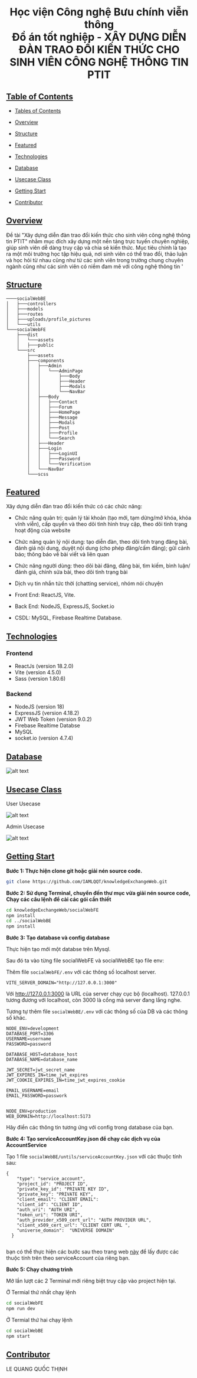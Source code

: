 <h1 align="center"> Học viện Công nghệ Bưu chính viễn thông <br/>
    Đồ án tốt nghiệp - 
XÂY DỰNG DIỄN ĐÀN TRAO ĐỔI KIẾN THỨC CHO SINH VIÊN CÔNG NGHỆ THÔNG TIN PTIT
</h1>

## [Table of Contents](#table-of-contents) <a id="table-of-contents"></a>

- [Tables of Contents](#table-of-contents)

- [Overview](#Overview)

- [Structure](#structure)

- [Featured](#feature) 

- [Technologies](#Technologies) 

- [Database](#Database)

- [Usecase Class](#Usecase)

- [Getting Start](#getstart)

- [Contributor](#Contributor)

## [Overview](#Overview) <a id="Overview"></a>

Đề tài "Xây dựng diễn đàn trao đổi kiến thức cho sinh viên công nghệ thông tin PTIT" nhằm mục đích xây dựng một nền tảng trực tuyến chuyên nghiệp, giúp sinh viên dễ dàng truy cập và chia sẻ kiến thức. 
Mục tiêu chính là tạo ra một môi trường học tập hiệu quả, nơi sinh viên có thể trao đổi, thảo luận và học hỏi từ nhau cũng như từ các sinh viên trong trường chung chuyên ngành cũng như các sinh viên có niềm đam mê với công nghệ thông tin
'

## [Structure](#structure) <a id="structure"></a>
    ────socialWebBE
    │   ├───controllers
    │   ├───models
    │   ├───routes
    │   ├───uploads/profile_pictures
    │   └───utils
    └───socialWebFE
        ├───dist
        │   └───assets
        │   ├───public
        └───src
            ├───assets
            ├───components
            │   ├───Admin
            │   │   └───AdminPage
            │   │       ├───Body
            │   │       ├───Header
            │   │       ├───Modals
            │   │       └───NavBar
            │   ├───Body
            │   │   ├───Contact
            │   │   ├───Forum
            │   │   ├───HomePage
            │   │   ├───Message
            │   │   ├───Modals
            │   │   ├───Post
            │   │   ├───Profile
            │   │   └───Search
            │   ├───Header
            │   ├───Login
            │   │   ├───LoginUI
            │   │   ├───Password
            │   │   └───Verification
            │   └───NavBar
            └───scss


## [Featured](#feature) <a id="feature"></a> 

Xây dựng diễn đàn trao đổi kiến thức có các chức năng:

 - Chức năng quản trị: quản lý tài khoản (tạo mới, tạm dừng/mở khóa, khóa vĩnh viễn), cấp quyền và theo dõi tình hình truy cập, theo dõi tình trạng hoạt động của website

 - Chức năng quản lý nội dung: tạo diễn đàn, theo dõi tình trạng đăng bài, đánh giá nội dung, duyệt nội dung (cho phép đăng/cấm đăng); gửi cảnh báo; thông báo về bài viết và liên quan

 - Chức năng người dùng: theo dõi bài đăng, đăng bài, tìm kiếm, bình luận/đánh giá, chỉnh sửa bài, theo dõi tình trạng bài

 - Dịch vụ tin nhắn tức thời (chatting service), nhóm nói chuyện 
 
 - Front End: ReactJS, Vite.

 - Back End: NodeJS, ExpressJS, Socket.io

 - CSDL: MySQL, Firebase Realtime Database.
 
## [Technologies](#Technologies) <a id="Technologies"></a> 

### Frontend 
- ReactJs (version 18.2.0)
- Vite (version 4.5.0)
- Sass (version 1.80.6)
### Backend 
- NodeJS (version 18)
- ExpressJS (version 4.18.2)
- JWT Web Token (version 9.0.2)
- Firebase Realtime Databse
- MySQL 
- socket.io (version 4.7.4)

## [Database](#Database) <a id="Database"></a> 

![alt text](/screenshot/database.png)

## [Usecase Class](#Usecase) <a id="Usecase"></a> 
User Usecase

![alt text](/screenshot/userUseCase.png)

Admin Usecase

![alt text](/screenshot/adminUseCase.png)

## [Getting Start](#getstart) <a id="getstart"></a> 

**Bước 1: Thực hiện clone git hoặc giải nén source code.** 

```sh
git clone https://github.com/IAMLQQT/knowledgeExchangeWeb.git
```

**Bước 2: Sử dụng Terminal, chuyển đến thư mục vừa giải nén source code, Chạy các câu lệnh để cài các gói cần thiết**

```sh
cd knowledgeExchangeWeb/socialWebFE
npm install 
cd ../socialWebBE
npm install 
```
**Bước 3: Tạo database và config database**

Thực hiện tạo mới một databse trên Mysql.

Sau đó ta vào từng file socialWebFE và socialWebBE tạo file env:

Thêm file `socialWebFE/.env` với các thông số localhost server.

```
VITE_SERVER_DOMAIN="http://127.0.0.1:3000"
```

Với http://127.0.0.1:3000 là  URL của server chạy cục bộ (localhost). 127.0.0.1 tương đương với localhost, còn 3000 là cổng mà server đang lắng nghe.

Tương tự thêm file `socialWebBE/.env` với các thông số của DB và các thông số khác.

```
NODE_ENV=development
DATABASE_PORT=3306
USERNAME=username
PASSWORD=password

DATABASE_HOST=database_host
DATABASE_NAME=database_name

JWT_SECRET=jwt_secret_name
JWT_EXPIRES_IN=time_jwt_expires
JWT_COOKIE_EXPIRES_IN=time_jwt_expires_cookie

EMAIL_USERNAME=email
EMAIL_PASSWORD=passwork


NODE_ENV=production
WEB_DOMAIN=http://localhost:5173
```
Hãy điền các thông tin tương ứng với config trong database của bạn.

**Bước 4: Tạo serviceAccountKey.json để chạy các dịch vụ của AccountService**

Tạo 1 file `socialWebBE/untils/serviceAccountKey.json` với các thuộc tính sau: 
```
{
    "type": "service_account",
    "project_id": "PROJECT ID",
    "private_key_id": "PRIVATE KEY ID",
    "private_key": "PRIVATE KEY",
    "client_email": "CLIENT EMAIL": 
    "client_id": "CLIENT ID",
    "auth_uri": "AUTH URI",
    "token_uri": "TOKEN URI",
    "auth_provider_x509_cert_url": "AUTH PROVIDER URL",
    "client_x509_cert_url": "CLIENT CERT URL ",
    "universe_domain":  "UNIVERSE DOMAIN"
  }
  
```

bạn có thể thực hiện các bước sau theo trang web [này](https://lucidgen.com/cach-tao-service-account-va-bat-api-google-cloud/) để lấy được các thuộc tính trên theo serviceAccount của riêng bạn.


**Bước 5: Chạy chương trình**

Mở lần lượt các 2 Terminal mới riêng biệt truy cập vào project hiện tại. 

Ở Termial thứ nhất chạy lệnh 

```sh
cd socialWebFE
npm run dev
```
Ở Termial thứ hai chạy lệnh 

```sh
cd socialWebBE
npm start
```
## [Contributor](#Contributor) <a id="Contributor"></a> 

LE QUANG QUỐC THỊNH  
